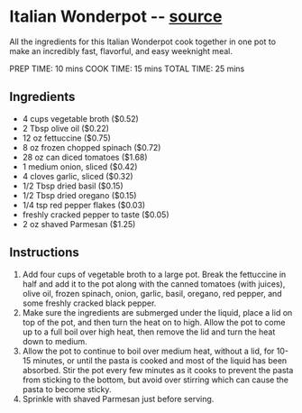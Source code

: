 # Italian Wonderpot -- [source](https://www.budgetbytes.com/italian-wonderpot/#wprm-recipe-container-32311)
All the ingredients for this Italian Wonderpot cook together in one pot to make an incredibly fast, flavorful, and easy weeknight meal.

 PREP TIME: 10 mins
 COOK TIME: 15 mins
 TOTAL TIME: 25 mins
 
 
 ## Ingredients
 
* 4 cups vegetable broth ($0.52)
* 2 Tbsp olive oil ($0.22)
* 12 oz fettuccine ($0.75)
* 8 oz frozen chopped spinach ($0.72)
* 28 oz can diced tomatoes ($1.68)
* 1 medium onion, sliced ($0.42)
* 4 cloves garlic, sliced ($0.32)
* 1/2 Tbsp dried basil ($0.15)
* 1/2 Tbsp dried oregano ($0.15)
* 1/4 tsp red pepper flakes ($0.03)
* freshly cracked pepper to taste ($0.05)
* 2 oz shaved Parmesan ($1.25)


## Instructions

1. Add four cups of vegetable broth to a large pot. Break the fettuccine in half and add it to the pot along with the canned tomatoes (with juices), olive oil, frozen spinach, onion, garlic, basil, oregano, red pepper, and some freshly cracked black pepper.
2. Make sure the ingredients are submerged under the liquid, place a lid on top of the pot, and then turn the heat on to high. Allow the pot to come up to a full boil over high heat, then remove the lid and turn the heat down to medium.
3. Allow the pot to continue to boil over medium heat, without a lid, for 10-15 minutes, or until the pasta is cooked and most of the liquid has been absorbed. Stir the pot every few minutes as it cooks to prevent the pasta from sticking to the bottom, but avoid over stirring which can cause the pasta to become sticky.
4. Sprinkle with shaved Parmesan just before serving.

